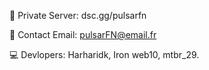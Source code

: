 🌌 Private Server: dsc.gg/pulsarfn

📧 Contact Email: pulsarFN@email.fr

💻 Devlopers: Harharidk, Iron web10, mtbr_29.
